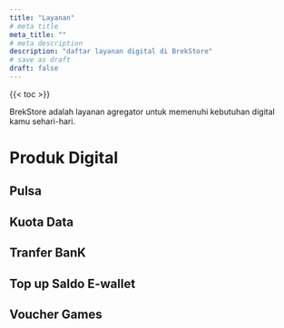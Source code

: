 ```yaml
---
title: "Layanan"
# meta title
meta_title: ""
# meta description
description: "daftar layanan digital di BrekStore"
# save as draft
draft: false
---
```


{{< toc >}}

BrekStore adalah layanan agregator untuk memenuhi kebutuhan digital kamu sehari-hari.

# Produk Digital

## Pulsa

## Kuota Data

## Tranfer BanK

## Top up Saldo E-wallet 

## Voucher Games

